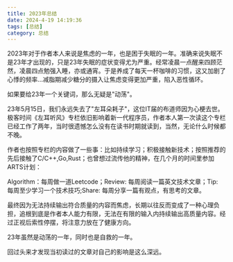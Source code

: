 ```yaml
---
title: 2023年总结
date: 2024-4-19 14:19:36
tags: [总结]
category: 总结
---
```


2023年对于作者本人来说是焦虑的一年，也是困于失眠的一年。准确来说失眠不是23年才出现的，只是23年失眠的症状变得尤为严重。经常凌晨一点醒来四顾茫然，凌晨四点勉强入睡，亦或通宵。于是养成了每天一杯咖啡的习惯，这又加剧了心悸的频率…减脂期减少糖分的摄入让焦虑变得更加严重，陷入恶性循环。

如果要给23年一个关键词，那么无疑是"动荡"。

23年5月15日，我们永远失去了"左耳朵耗子"，这位IT届的布道师因为心梗去世。极客时间《左耳听风》专栏依旧影响着新一代程序员，作者本人第一次读这个专栏已经工作了两年，当时很遗憾怎么没有在读书时期就读到，当然，无论什么时候都不晚。

作者也按照专栏的内容做了一些事：比如持续学习；积极接触新技术；按照推荐的先后接触了C/C++,Go,Rust；也曾想过流传他的精神，在几个月的时间里参加ARTS计划：

Algorithm：每周做一道Leetcode；Review: 每周阅读一篇英文技术文章；Tip: 每周至少学习一个技术技巧;Share: 每周分享一篇有观点，有思考的文章。

最终因为无法持续输出符合质量的内容而焦虑，长期以往反而变成了一种心理负担，追根到底是作者本人能力有限，无法在有限的输入内持续输出高质量内容。经过正视后索性停摆，将注意力放在了健康方向。

23年虽然是动荡的一年，同时也是自救的一年。





回过头来才发现当初读过的文章对自己的影响是这么深远。








